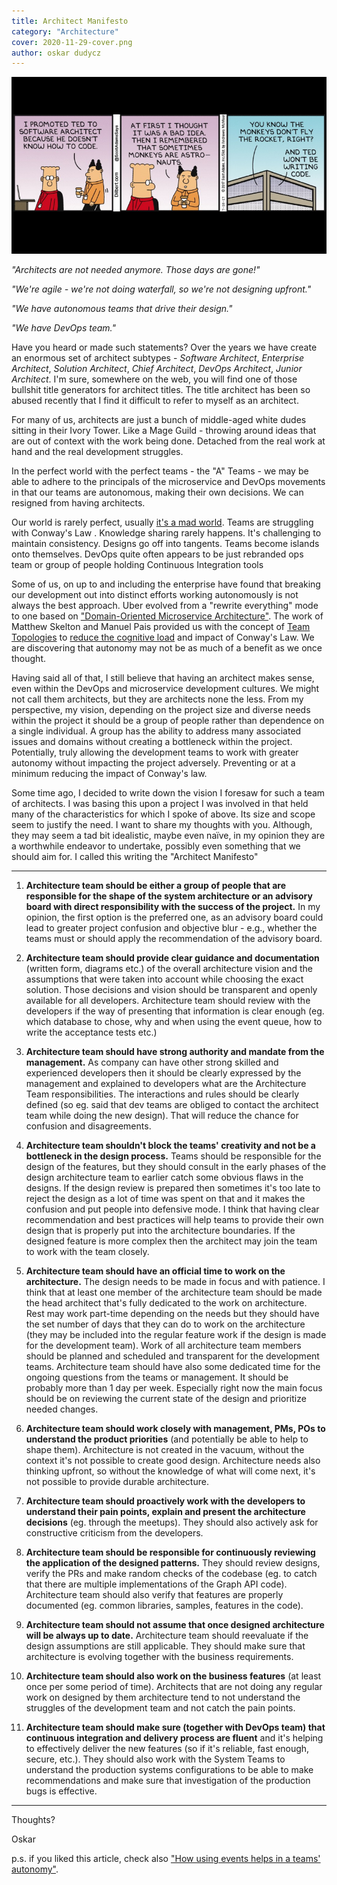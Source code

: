 ```yaml
---
title: Architect Manifesto
category: "Architecture"
cover: 2020-11-29-cover.png
author: oskar dudycz
---
```


![cover](2020-11-29-cover.png)

_"Architects are not needed anymore. Those days are gone!"_

_"We're agile - we're not doing waterfall, so we're not designing upfront."_

_"We have autonomous teams that drive their design."_

_"We have DevOps team."_

Have you heard or made such statements? Over the years we have create an enormous set of architect subtypes - _Software Architect_, _Enterprise Architect_, _Solution Architect_, _Chief Architect_, _DevOps Architect_, _Junior Architect_. I'm sure, somewhere on the web, you will find one of those bullshit title generators for architect titles. The title architect has been so abused recently that I find it difficult to refer to myself as an architect.

For many of us, architects are just a bunch of middle-aged white dudes sitting in their Ivory Tower. Like a Mage Guild - throwing around ideas that are out of context with the work being done. Detached from the real work at hand and the real development struggles.

In the perfect world with the perfect teams - the "A" Teams - we may be able to adhere to the principals of the microservice and DevOps movements in that our teams are autonomous, making their own decisions. We can resigned from having architects.

Our world is rarely perfect, usually [it's a mad world](https://www.youtube.com/watch?v=4N3N1MlvVc4). Teams are struggling with Conway's Law . Knowledge sharing rarely happens. It's challenging to maintain consistency. Designs go off into tangents. Teams become islands onto themselves. DevOps quite often appears to be just rebranded ops team or group of people holding Continuous Integration tools 

Some of us, on up to and including the enterprise have found that breaking our development out into distinct efforts working autonomously is not always the best approach. Uber evolved from a "rewrite everything" mode to one based on ["Domain-Oriented Microservice Architecture"](https://eng.uber.com/microservice-architecture/). The work of Matthew Skelton and Manuel Pais provided us with the concept of [Team Topologies](https://teamtopologies.com) to [reduce the cognitive load](https://www.youtube.com/watch?v=haejb5rzKsM) and impact of Conway's Law. We are discovering that autonomy may not be as much of a benefit as we once thought.

Having said all of that, I still believe that having an architect makes sense, even within the DevOps and microservice development cultures. We might not call them architects, but they are architects none the less. From my perspective, my vision, depending on the project size and diverse needs within the project it should be a group of people rather than dependence on a single individual. A group has the ability to address many associated issues and domains without creating a bottleneck within the project. Potentially, truly allowing the development teams to work with greater autonomy without impacting the project adversely. Preventing or at a minimum reducing the impact of Conway's law. 

Some time ago, I decided to write down the vision I foresaw for such a team of architects. I was basing this upon a project I was involved in that held many of the characteristics for which I spoke of above. Its size and scope seem to justify the need. I want to share my thoughts with you. Although, they may seem a tad bit idealistic, maybe even naïve, in my opinion they are a worthwhile endeavor to undertake, possibly even something that we should aim for. I called this writing the "Architect Manifesto"

---

1. **Architecture team should be either a group of people that are responsible for the shape of the system architecture or an advisory board with direct responsibility with the success of the project.** In my opinion, the first option is the preferred one, as an advisory board could lead to greater project confusion and objective blur - e.g., whether the teams must or should apply the recommendation of the advisory board.

2. **Architecture team should provide clear guidance and documentation** (written form, diagrams etc.) of the overall architecture vision and the assumptions that were taken into account while choosing the exact solution. Those decisions and vision should be transparent and openly available for all developers. Architecture team should review with the developers if the way of presenting that information is clear enough (eg. which database to chose, why and when using the event queue, how to write the acceptance tests etc.)

3. **Architecture team should have strong authority and mandate from the management.** As company can have other strong skilled and experienced developers then it should be clearly expressed by the management and explained to developers what are the Architecture Team responsibilities. The interactions and rules should be clearly defined (so eg. said that dev teams are obliged to contact the architect team while doing the new design). That will reduce the chance for confusion and disagreements.

4. **Architecture team shouldn't block the teams' creativity and not be a bottleneck in the design process.** Teams should be responsible for the design of the features, but they should consult in the early phases of the design architecture team to earlier catch some obvious flaws in the designs. If the design review is prepared then sometimes it's too late to reject the design as a lot of time was spent on that and it makes the confusion and put people into defensive mode. I think that having clear recommendation and best practices will help teams to provide their own design that is properly put into the architecture boundaries. If the designed feature is more complex then the architect may join the team to work with the team closely.

5. **Architecture team should have an official time to work on the architecture.** The design needs to be made in focus and with patience. I think that at least one member of the architecture team should be made the head architect that's fully dedicated to the work on architecture. Rest may work part-time depending on the needs but they should have the set number of days that they can do to work on the architecture (they may be included into the regular feature work if the design is made for the development team). Work of all architecture team members should be planned and scheduled and transparent for the development teams. Architecture team should have also some dedicated time for the ongoing questions from the teams or management. It should be probably more than 1 day per week. Especially right now the main focus should be on reviewing the current state of the design and prioritize needed changes.

6. **Architecture team should work closely with management, PMs, POs to understand the product priorities** (and potentially be able to help to shape them). Architecture is not created in the vacuum, without the context it's not possible to create good design. Architecture needs also thinking upfront, so without the knowledge of what will come next, it's not possible to provide durable architecture.

7. **Architecture team should proactively work with the developers to understand their pain points, explain and present the architecture decisions** (eg. through the meetups). They should also actively ask for constructive criticism from the developers.

8. **Architecture team should be responsible for continuously reviewing the application of the designed patterns.** They should review designs, verify the PRs and make random checks of the codebase (eg. to catch that there are multiple implementations of the Graph API code). Architecture team should also verify that features are properly documented (eg. common libraries, samples, features in the code).

9. **Architecture team should not assume that once designed architecture will be always up to date.** Architecture team should reevaluate if the design assumptions are still applicable. They should make sure that architecture is evolving together with the business requirements.

10. **Architecture team should also work on the business features** (at least once per some period of time). Architects that are not doing any regular work on designed by them architecture tend to not understand the struggles of the development team and not catch the pain points.

11. **Architecture team should make sure (together with DevOps team) that continuous integration and delivery process are fluent** and it's helping to effectively deliver the new features (so if it's reliable, fast enough, secure, etc.). They should also work with the System Teams to understand the production systems configurations to be able to make recommendations and make sure that investigation of the production bugs is effective.


---


Thoughts?

Oskar

p.s. if you liked this article, check also ["How using events helps in a teams' autonomy"](/pl/how_using_events_help_in_teams_autonomy/).